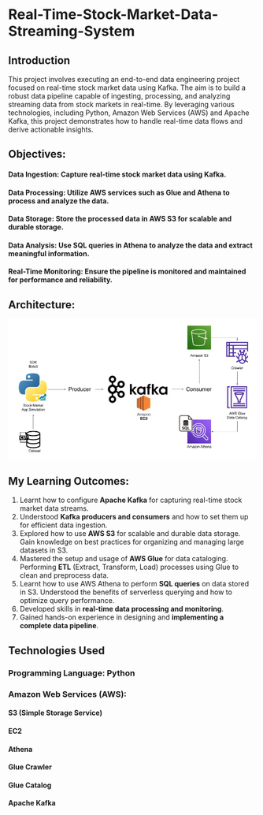 # Real-Time-Stock-Market-Data-Streaming-System

## Introduction
This project involves executing an end-to-end data engineering project focused on real-time stock market data using Kafka. The aim is to build a robust data pipeline capable of ingesting, processing, and analyzing streaming data from stock markets in real-time. By leveraging various technologies, including Python, Amazon Web Services (AWS) and Apache Kafka, this project demonstrates how to handle real-time data flows and derive actionable insights.

## Objectives:
#### Data Ingestion: Capture real-time stock market data using Kafka.
#### Data Processing: Utilize AWS services such as Glue and Athena to process and analyze the data.
#### Data Storage: Store the processed data in AWS S3 for scalable and durable storage.
#### Data Analysis: Use SQL queries in Athena to analyze the data and extract meaningful information.
#### Real-Time Monitoring: Ensure the pipeline is monitored and maintained for performance and reliability.

## Architecture:
<img src="Architecture.jpg">

## My Learning Outcomes:
1. Learnt how to configure **Apache Kafka** for capturing real-time stock market data streams.
2. Understood **Kafka producers and consumers** and how to set them up for efficient data ingestion.
3. Explored how to use **AWS S3** for scalable and durable data storage. Gain knowledge on best practices for organizing and managing large datasets in S3.
4. Mastered the setup and usage of **AWS Glue** for data cataloging. Performing **ETL** (Extract, Transform, Load) processes using Glue to clean and preprocess data.
5. Learnt how to use AWS Athena to perform **SQL queries** on data stored in S3. Understood the benefits of serverless querying and how to optimize query performance.
6. Developed skills in **real-time data processing and monitoring**.
7. Gained hands-on experience in designing and **implementing a complete data pipeline**.

## Technologies Used
### Programming Language: Python
### Amazon Web Services (AWS):
#### S3 (Simple Storage Service)
#### EC2
#### Athena
#### Glue Crawler
#### Glue Catalog
#### Apache Kafka
